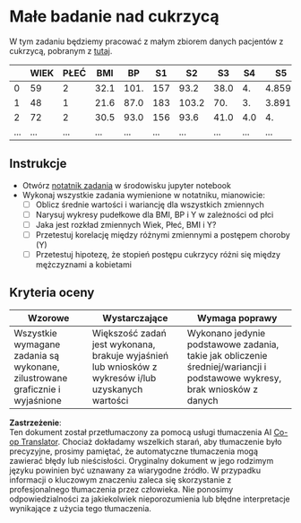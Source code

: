 <!--
CO_OP_TRANSLATOR_METADATA:
{
  "original_hash": "01d1b493e8b51a6ebb42524f6b1bcfff",
  "translation_date": "2025-08-24T00:12:06+00:00",
  "source_file": "1-Introduction/04-stats-and-probability/assignment.md",
  "language_code": "pl"
}
-->
# Małe badanie nad cukrzycą

W tym zadaniu będziemy pracować z małym zbiorem danych pacjentów z cukrzycą, pobranym z [tutaj](https://www4.stat.ncsu.edu/~boos/var.select/diabetes.html).

|   | WIEK | PŁEĆ | BMI | BP | S1 | S2 | S3 | S4 | S5 | S6 | Y  |
|---|------|------|-----|----|----|----|----|----|----|----|----|
| 0 | 59   | 2    | 32.1| 101.| 157| 93.2| 38.0| 4. | 4.8598| 87 | 151 |
| 1 | 48   | 1    | 21.6| 87.0| 183| 103.2| 70. | 3. | 3.8918| 69 | 75  |
| 2 | 72   | 2    | 30.5| 93.0| 156| 93.6| 41.0| 4.0| 4.    | 85 | 141 |
| ... | ...  | ...  | ... | ... | ...| ...| ...| ...| ...  | ...| ... |

## Instrukcje

* Otwórz [notatnik zadania](../../../../1-Introduction/04-stats-and-probability/assignment.ipynb) w środowisku jupyter notebook
* Wykonaj wszystkie zadania wymienione w notatniku, mianowicie:
   * [ ] Oblicz średnie wartości i wariancję dla wszystkich zmiennych
   * [ ] Narysuj wykresy pudełkowe dla BMI, BP i Y w zależności od płci
   * [ ] Jaka jest rozkład zmiennych Wiek, Płeć, BMI i Y?
   * [ ] Przetestuj korelację między różnymi zmiennymi a postępem choroby (Y)
   * [ ] Przetestuj hipotezę, że stopień postępu cukrzycy różni się między mężczyznami a kobietami

## Kryteria oceny

Wzorowe | Wystarczające | Wymaga poprawy
--- | --- | --- |
Wszystkie wymagane zadania są wykonane, zilustrowane graficznie i wyjaśnione | Większość zadań jest wykonana, brakuje wyjaśnień lub wniosków z wykresów i/lub uzyskanych wartości | Wykonano jedynie podstawowe zadania, takie jak obliczenie średniej/wariancji i podstawowe wykresy, brak wniosków z danych

**Zastrzeżenie**:  
Ten dokument został przetłumaczony za pomocą usługi tłumaczenia AI [Co-op Translator](https://github.com/Azure/co-op-translator). Chociaż dokładamy wszelkich starań, aby tłumaczenie było precyzyjne, prosimy pamiętać, że automatyczne tłumaczenia mogą zawierać błędy lub nieścisłości. Oryginalny dokument w jego rodzimym języku powinien być uznawany za wiarygodne źródło. W przypadku informacji o kluczowym znaczeniu zaleca się skorzystanie z profesjonalnego tłumaczenia przez człowieka. Nie ponosimy odpowiedzialności za jakiekolwiek nieporozumienia lub błędne interpretacje wynikające z użycia tego tłumaczenia.